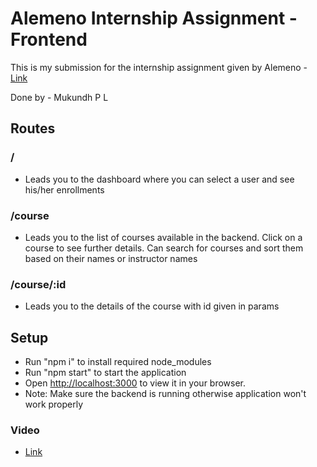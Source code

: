 # Alemeno Internship Assignment - Frontend

This is my submission for the internship assignment given by Alemeno - [Link](https://drive.google.com/file/d/1m9uCsaiWalbCkzTTc43lZ2sx0RVvp1By/view)

Done by - Mukundh P L

## Routes

### / 
- Leads you to the dashboard where you can select a user and see his/her enrollments

### /course 
- Leads you to the list of courses available in the backend. Click on a course to see further details. Can search for courses and sort them based on their names or instructor names

### /course/:id
- Leads you to the details of the course with id given in params

## Setup

- Run "npm i" to install required node_modules 
- Run "npm start" to start the application
- Open [http://localhost:3000](http://localhost:3000) to view it in your browser.
- Note: Make sure the backend is running otherwise application won't work properly

### Video
- [Link](https://drive.google.com/file/d/1F2Lpb7tGMgp6YWkgQ7aWNTCX5PLXxg0g/view?usp=sharing)
